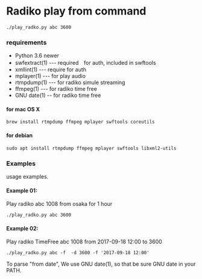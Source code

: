 # Radiko play from command 

```
./play_radko.py abc 3600
```

### requirements

- Python 3.6 newer
- swfextract(1) --- required　for auth, included in swftools
- xmllint(1)  --- require for auth 
- mplayer(1)  --- for play audio 
- rtmpdump(1) --- for radiko simule streaming 
- ffmpeg(1)  ---  for radiko time free 
- GNU date(1) --  for radiko time free 

#### for mac OS X

```
brew install rtmpdump ffmpeg mplayer swftools coreutils
```

#### for debian 
```
sudo apt install rtmpdump ffmpeg mplayer swftools libxml2-utils
```

### Examples

usage examples.

#### Example 01:
Play radiko abc 1008 from osaka  for 1 hour 
```
./play_radko.py abc 3600
```
#### Example 02:
Play radiko TimeFree abc 1008 from 2017-09-18 12:00 to 3600
```
./play_radko.py abc -f  -d 3600 -f '2017-09-18 12:00'
```

To parse "from date", We use GNU date(1), so that be sure GNU date in your PATH.





